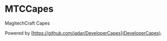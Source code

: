 # MTCCapes
MagitechCraft Capes


Powered by [https://github.com/jadar/DeveloperCapes](DeveloperCapes).
